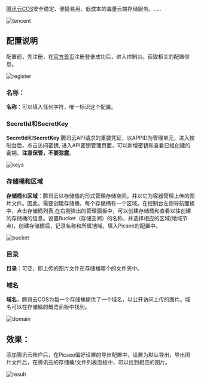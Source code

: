 [腾讯云COS](https://cloud.tencent.com/product/cos)安全稳定、便捷易用、低成本的海量云端存储服务。.....<!-- more -->

![tencent](https://i.loli.net/2020/11/22/xt8Lq7ZXApeYHE5.png)

## 配置说明
配置前，先注册，在[官方首页](https://cloud.tencent.com/product/cos)注册登录成功后，进入控制台。获取相关的配置信息。

![register](https://i.loli.net/2020/11/22/p4c3x2rnC9W7ihH.png)

### 名称：
**名称**：可以填入任何字符，唯一标识这个配置。

### SecretId和SecretKey
**SecretId**和**SecretKey**:腾讯云API请求的重要凭证，以APPID为管理单元，进入控制台后，点击访问密钥, 进入API密钥管理页面，可以新增密钥和查看已经创建的密钥。**注意保管，不要泄露**。

![keys](https://i.loli.net/2020/11/22/9XapCzM2BvbrUwJ.png)

### 存储桶和区域
**‌存储桶**和**区域**：腾讯云以存储桶的形式管理存储空间，并以它为容器管理上传的图片文件。因此，需要创建存储桶，每个存储桶有一个区域。在控制台左侧导航面板中，点击存储桶列表,在右侧弹出的管理面板中，可以创建存储桶和查看以往创建的存储桶的信息。设置Bucket（存储空间）的名称，并选择相应的区域(地域节点)，创建存储桶后，记录名称和所属地域，填入Picsee的配置中。

![bucket](https://i.loli.net/2020/11/22/dl3ByAgYcubOPDV.png)

### 目录
**目录**：可空，即上传的图片文件在存储桶哪个的文件夹中。

### 域名
**域名**，腾讯云COS为每一个存储桶提供了一个域名，以公开访问上传的图片。域名可以在存储桶的概览面板中找到。

![domain](https://i.loli.net/2020/11/22/5BXOiUkenMGhy7g.png)

## 效果：
添加腾讯云账户后，在Picsee偏好设置的导出配置中，设置为默认导出，导出图片文件后，在腾讯云的存储桶/文件列表面板中，可以找到相应的图片。

![result](https://i.loli.net/2020/11/22/m3bDaqijpeokxCO.png)
